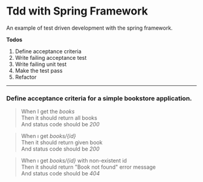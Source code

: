 # Tdd with Spring Framework
An example of test driven development with the spring framework.

**Todos**
1. Define acceptance criteria
2. Write failing acceptance test
3. Write failing unit test
4. Make the test pass
5. Refactor


---
### Define acceptance criteria for a simple bookstore application.

>When I get the _books_  
>Then it should return all books  
>And status code should be _200_  

>When ı get _books/{id}_  
>Then it should return given book  
>And status code should be _200_  

>When ı get _books/{id}_ with non-existent id  
>Then it should return "Book not found" error message  
>And status code should be _404_  
